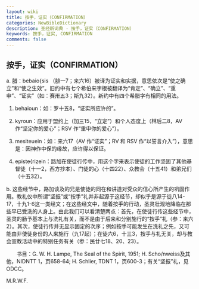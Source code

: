 ```yaml
---
layout: wiki
title: 按手，证实（CONFIRMATION）
categories: NewBibleDictionary
description: 圣经新词典 - 按手，证实（CONFIRMATION）
keywords: 按手，证实, CONFIRMATION
comments: false
---
```


## 按手，证实（CONFIRMATION）

a. 腊：bebaio{sis （腓一7；来六16）被译为证实和实据，意思依次是“使之确立”和“使之生效”。旧约中有七个希伯来字根被翻译为“肯定”、“确立”、“重申”、“证实”（如：赛卅五3；斯九32）。新约中有四个希腊字有相同的用法。

1. behaioun：如：罗十五8，“证实所应许的”。

2. kyroun：应用于盟约上（加三15，“立定”）和个人态度上（林后二8，AV 作“坚定你的爱心”；RSV 作“重申你的爱心”）。

3. mesiteuein：如：来六17（AV 作“证实”；RV 和 RSV 作“以誓言介入”），意思是：因神作中保的缘故，应许得以保证。

4. episte{rizein：路加在使徒行传中，用这个字来表示使徒的工作坚固了其他基督徒（十一2，西方抄本）、门徒的心（十四22）、众教会（十五41）和弟兄们（十五32）。

b. 这些经节中，路加谈及的兄是使徒的同在和讲道对受众的信心所产生的巩固作用。教礼仪中所谓“坚振”或“按手”礼并非起源于这经节，却似乎是源于徒八14-17，十九1-6这一类经文；在这些经文中，随着按手的行动，圣灵壮观地降临在那些早已受洗的人身上。由此我们可以看清楚两点：首先，在使徒行传这些经节中，圣灵的肠予基本上与洗礼有关，而不是由于后来和分别施行的“按手”礼（参：来六2）。其次，使徒行传并无显示固定的次序；例如按手可能发生在洗礼之先，又可能由非使徒身份的人来施行（九17起）；在徒六6，十三3，按手与礼无关，却与教会宣教活动中的特别任务有关（参：民廿七18、20、23）。

　　书目：G. W. H. Lampe, The Seal of the Spirit, 1951; H. Scho/nweiss及其他，NIDNTT 1，页658-64; H. Schlier, TDNT 1，页600-3；有关“坚振”礼，见 ODCC。

M.R.W.F.






